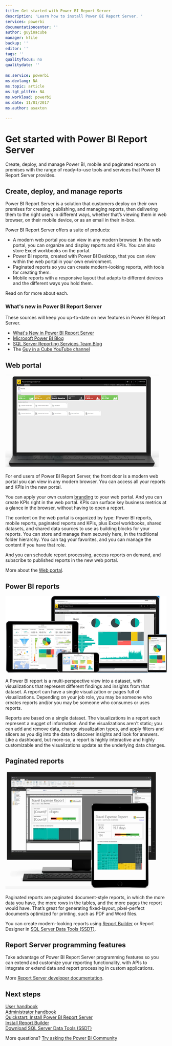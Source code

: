 ```yaml
---
title: Get started with Power BI Report Server
description: 'Learn how to install Power BI Report Server. '
services: powerbi
documentationcenter: ''
author: guyinacube
manager: kfile
backup: ''
editor: ''
tags: ''
qualityfocus: no
qualitydate: ''

ms.service: powerbi
ms.devlang: NA
ms.topic: article
ms.tgt_pltfrm: NA
ms.workload: powerbi
ms.date: 11/01/2017
ms.author: asaxton

---
```

# Get started with Power BI Report Server
Create, deploy, and manage Power BI, mobile and paginated reports on premises with the range of ready-to-use tools and services that Power BI Report Server provides.

## Create, deploy, and manage reports
Power BI Report Server is a solution that customers deploy on their own premises for creating, publishing, and managing reports, then delivering them to the right users in different ways, whether that’s viewing them in web browser, on their mobile device, or as an email in their in-box.

Power BI Report Server offers a suite of products:

* A modern web portal you can view in any modern browser. In the web portal, you can organize and display reports and KPIs. You can also store Excel workbooks on the portal.
* Power BI reports, created with Power BI Desktop, that you can view within the web portal in your own environment.
* Paginated reports so you can create modern-looking reports, with tools for creating them.
* Mobile reports with a responsive layout that adapts to different devices and the different ways you hold them.

Read on for more about each.

### What's new in Power BI Report Server
These sources will keep you up-to-date on new features in Power BI Report Server.

* [What's New in Power BI Report Server](reportserver-whats-new.md)
* [Microsoft Power BI Blog](https://powerbi.microsoft.com/blog/)
* [SQL Server Reporting Services Team Blog](https://blogs.msdn.microsoft.com/sqlrsteamblog/)
* The [Guy in a Cube YouTube channel](https://aka.ms/guyinacube)

## Web portal
![](media/reportserver-get-started/web-portal.png)

For end users of Power BI Report Server, the front door is a modern web portal you can view in any modern browser. You can access all your reports and KPIs in the new portal.

You can apply your own custom [branding](https://docs.microsoft.com/sql/reporting-services/branding-the-web-portal) to your web portal. And you can create KPIs right in the web portal. KPIs can surface key business metrics at a glance in the browser, without having to open a report.

The content on the web portal is organized by type: Power BI reports, mobile reports, paginated reports and KPIs, plus Excel workbooks, shared datasets, and shared data sources to use as building blocks for your reports. You can store and manage them securely here, in the traditional folder hierarchy. You can tag your favorites, and you can manage the content if you have that role.

And you can schedule report processing, access reports on demand, and subscribe to published reports in the new web portal.

More about the [Web portal](https://docs.microsoft.com/sql/reporting-services/web-portal-ssrs-native-mode).

## Power BI reports
![](media/reportserver-get-started/powerbi-reports.png)

A Power BI report is a multi-perspective view into a dataset, with visualizations that represent different findings and insights from that dataset.  A report can have a single visualization or pages full of visualizations. Depending on your job role, you may be someone who creates reports and/or you may be someone who consumes or uses reports.

Reports are based on a single dataset. The visualizations in a report each represent a nugget of information. And the visualizations aren't static; you can add and remove data, change visualization types, and apply filters and slicers as you dig into the data to discover insights and look for answers. Like a dashboard, but more-so, a report is highly interactive and highly customizable and the visualizations update as the underlying data changes.

## Paginated reports
![](media/reportserver-get-started/paginated-reports.png)

Paginated reports are paginated document-style reports, in which the more data you have, the more rows in the tables, and the more pages the report would have. That’s great for generating fixed-layout, pixel-perfect documents optimized for printing, such as PDF and Word files.

You can create modern-looking reports using [Report Builder](https://docs.microsoft.com/sql/reporting-services/report-builder/report-builder-in-sql-server-2016) or Report Designer in [SQL Server Data Tools (SSDT)](https://docs.microsoft.com/sql/reporting-services/tools/reporting-services-in-sql-server-data-tools-ssdt).

## Report Server programming features
Take advantage of Power BI Report Server programming features so you can extend and customize your reporting functionality, with APIs to integrate or extend data and report processing in custom applications.

More [Report Server developer documentation](https://docs.microsoft.com/sql/reporting-services/reporting-services-developer-documentation).

## Next steps
[User handbook](reportserver-user-handbook-overview.md)  
[Administrator handbook](admin-handbook-overview.md)  
[Quickstart: Install Power BI Report Server](reportserver-quickstart-install-report-server.md)  
[Install Report Builder](https://docs.microsoft.com/sql/reporting-services/install-windows/install-report-builder)  
[Download SQL Server Data Tools (SSDT)](http://go.microsoft.com/fwlink/?LinkID=616714)

More questions? [Try asking the Power BI Community](https://community.powerbi.com/)

